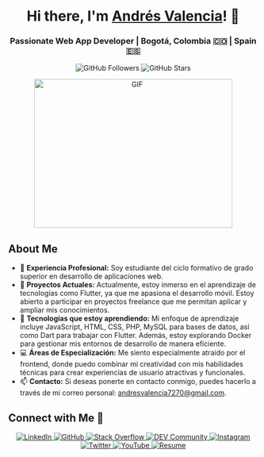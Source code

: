 <h1 align="center">Hi there, I'm <a href="https://100rabhcsmc.github.io/Me.io/" target="blank">Andrés Valencia</a>! 👋</h1>
<h3 align="center">Passionate Web App Developer | Bogotá, Colombia 🇨🇴 | Spain 🇪🇸</h3>

<p align="center">
  <img src="https://img.shields.io/github/followers/100rabhcsmc?label=Followers&style=social" alt="GitHub Followers" />
  <img src="https://img.shields.io/github/stars/100rabhcsmc?label=Stars&style=social" alt="GitHub Stars" />
</p>

<p align="center">
  <img align="center" src="https://media.giphy.com/media/SWoSkN6DxTszqIKEqv/giphy.gif" alt="GIF" width="400" height="300">
</p>

## About Me

- 🌱 **Experiencia Profesional:** Soy estudiante del ciclo formativo de grado superior en desarrollo de aplicaciones web.
- 🔭 **Proyectos Actuales:** Actualmente, estoy inmerso en el aprendizaje de tecnologías como Flutter, ya que me apasiona el desarrollo móvil. Estoy abierto a participar en proyectos freelance que me permitan aplicar y ampliar mis conocimientos.
- 🌱 **Tecnologías que estoy aprendiendo:** Mi enfoque de aprendizaje incluye JavaScript, HTML, CSS, PHP, MySQL para bases de datos, así como Dart para trabajar con Flutter. Además, estoy explorando Docker para gestionar mis entornos de desarrollo de manera eficiente.
- 💻 **Áreas de Especialización:** Me siento especialmente atraído por el frontend, donde puedo combinar mi creatividad con mis habilidades técnicas para crear experiencias de usuario atractivas y funcionales.
- 📫 **Contacto:** Si deseas ponerte en contacto conmigo, puedes hacerlo a través de mi correo personal: andresvalencia7270@gmail.com.


## Connect with Me 🤝

<p align="center">
  <a href="https://www.linkedin.com/in/saurabhmchavan/" target="_blank">
    <img src="https://img.icons8.com/doodle/40/000000/linkedin--v2.png" alt="LinkedIn" />
  </a>
  <a href="https://github.com/100rabhcsmc" target="_blank">
    <img src="https://img.icons8.com/doodle/40/000000/github--v1.png" alt="GitHub" />
  </a>
  <a href="https://stackoverflow.com/users/12053852/saurabh-chavan?tab=profile" target="_blank">
    <img src="https://img.icons8.com/external-tal-revivo-color-tal-revivo/40/000000/external-stack-overflow-is-a-question-and-answer-site-for-professional-logo-color-tal-revivo.png" alt="Stack Overflow" />
  </a>
  <a href="https://dev.to/100rabhcsmc" target="_blank">
    <img src="https://img.icons8.com/external-sketchy-juicy-fish/0.6x/external-blog-online-services-sketchy-sketchy-juicy-fish.png" alt="DEV Community" />
  </a>
  <a href="https://instagram.com/100rabhch" target="_blank">
    <img src="https://img.icons8.com/doodle/40/000000/instagram-new--v2.png" alt="Instagram" />
  </a>
  <a href="https://twitter.com/100rabhcsmc" target="_blank">
    <img src="https://img.icons8.com/doodle/1x/twitter-squared--v2.png" alt="Twitter" />
  </a>
  <a href="https://www.youtube.com/channel/UC-ZdNkKNHC6KguDqNFKO2Nw?view_as=subscriber" target="_blank">
    <img src="https://img.icons8.com/doodle/1x/youtube--v2.png" alt="YouTube" />
  </a>
  <a href="https://github.com/100rabhcsmc/Me.io/blob/master/01SaurabhChavanReactNativeResume.pdf" target="_blank">
    <img src="https://img.icons8.com/plasticine/0.5x/resume.png" alt="Resume" />
  </a>
</p>
